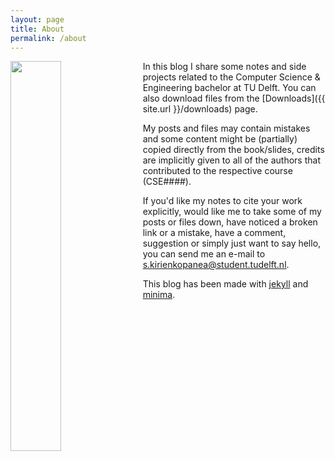 ```yaml
---
layout: page
title: About
permalink: /about
---
```


<img src="https://avatars.githubusercontent.com/u/75941968?s=460&u=85c31eb8f6627921076c63b88c848ea074fb40ff&v=4" width="40%" style="float: left;
 padding: 0 2% 0 0;"> 

In this blog I share some notes and side projects related to the Computer Science & Engineering bachelor at TU Delft.
You can also download files from the [Downloads]({{ site.url }}/downloads) page.

My posts and files may contain mistakes and some content might be (partially) copied directly from the book/slides, credits are implicitly given to all of the authors that contributed to the respective course (CSE####).

If you'd like my notes to cite your work explicitly, would like me to take some of my posts or files down, have noticed a broken link or a mistake, have a comment, suggestion or simply just want to say hello, you can send me an e-mail to [s.kirienkopanea@student.tudelft.nl](mailto:s.kirienkopanea@student.tudelft.nl).

This blog has been made with [jekyll][jekyll-organization] and [minima](https://github.com/jekyll/minima).

[jekyll-organization]: https://github.com/jekyll
